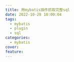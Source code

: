 ```yaml
---
title: 用mybatis插件抓取完整sql
date: 2022-10-28 10:00:04
tags:
  - mybatis
  - plugin
  - sql
categories:
  - mybatis
cover: 
feature:
---
```

